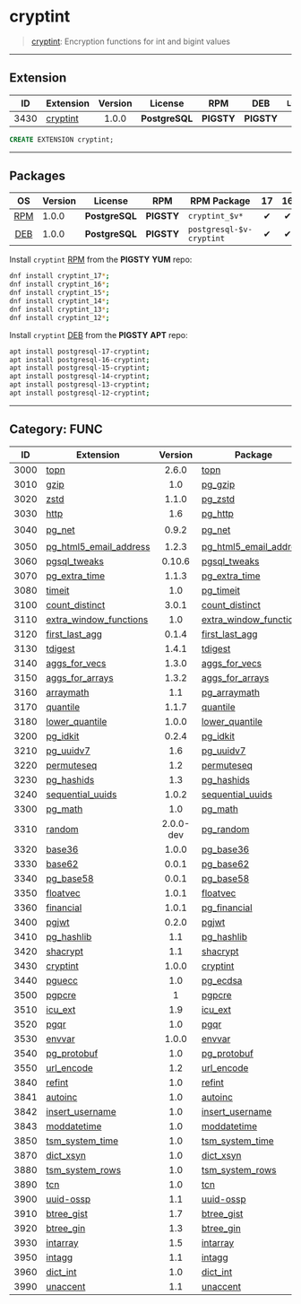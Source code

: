 # cryptint


> [cryptint](/https://github.com/dverite/cryptint): Encryption functions for int and bigint values


-------

## Extension


| ID | Extension | Version | License | RPM | DEB | `LOAD` | `DYLIB` | `DDL` | `TRUST` | `RELOC` | Requires |
|:--:|-----------|:-------:|:-------:|:---:|:---:|:------:|:-------:|:-----:|:-------:|:-------:|----------|
| 3430 | [cryptint](https://github.com/dverite/cryptint) | 1.0.0 | **<span class="tcblue">PostgreSQL</span>** | **<span class="tcwarn">PIGSTY</span>** | **<span class="tcwarn">PIGSTY</span>** |  | <span class="tcblue">✔</span> | <span class="tcblue">✔</span> |  | <span class="tcblue">✔</span> |  |





```sql
CREATE EXTENSION cryptint;
```


-----------


## Packages


| OS | Version | License | RPM | RPM Package | 17 | 16 | 15 | 14 | 13 | 12 | Dependency |
|:--:|---------|:-------:|:---:|-------------|:--:|:--:|:--:|:--:|:--:|:--:|------------|
| [RPM](/rpm) | 1.0.0 | **<span class="tcblue">PostgreSQL</span>** | **<span class="tcwarn">PIGSTY</span>** | `cryptint_$v*` | <span class="tcblue">✔</span> | <span class="tcblue">✔</span> | <span class="tcblue">✔</span> | <span class="tcblue">✔</span> | <span class="tcblue">✔</span> | <span class="tcblue">✔</span> |  |
| [DEB](/deb) | 1.0.0 | **<span class="tcblue">PostgreSQL</span>** | **<span class="tcwarn">PIGSTY</span>** | `postgresql-$v-cryptint` | <span class="tcblue">✔</span> | <span class="tcblue">✔</span> | <span class="tcblue">✔</span> | <span class="tcblue">✔</span> | <span class="tcblue">✔</span> | <span class="tcblue">✔</span> |  |



Install `cryptint` [RPM](/rpm) from the **<span class="tcwarn">PIGSTY</span>** **YUM** repo:

```bash
dnf install cryptint_17*;
dnf install cryptint_16*;
dnf install cryptint_15*;
dnf install cryptint_14*;
dnf install cryptint_13*;
dnf install cryptint_12*;
```


Install `cryptint` [DEB](/deb) from the **<span class="tcwarn">PIGSTY</span>** **APT** repo:

```bash
apt install postgresql-17-cryptint;
apt install postgresql-16-cryptint;
apt install postgresql-15-cryptint;
apt install postgresql-14-cryptint;
apt install postgresql-13-cryptint;
apt install postgresql-12-cryptint;
```


-----------


## Category: FUNC


| ID | Extension | Version | Package | License | RPM | DEB | lang | Tags | Schemas | Requires | `LOAD` | `DYLIB` | `DDL` | `TRUST` | `RELOC` |
|:--:|-----------|:-------:|---------|:-------:|:---:|:---:|:----:|------|---------|----------|:------:|:-------:|:-----:|:-------:|:-------:|
| 3000 | [topn](/topn) | 2.6.0 | [topn](/topn) | **<span class="tcwarn">AGPLv3</span>** | **<span class="tccyan">PGDG</span>** | **<span class="tccyan">PGDG</span>** | C |  |  |  |  | <span class="tcblue">✔</span> | <span class="tcblue">✔</span> | <span class="tcwarn">✘</span> |  |
| 3010 | [gzip](/gzip) | 1.0 | [pg_gzip](/gzip) | **<span class="tcblue">MIT</span>** | **<span class="tccyan">PGDG</span>** | **<span class="tcwarn">PIGSTY</span>** | C |  |  |  |  | <span class="tcblue">✔</span> | <span class="tcblue">✔</span> | <span class="tcwarn">✘</span> | <span class="tcblue">✔</span> |
| 3020 | [zstd](/zstd) | 1.1.0 | [pg_zstd](/zstd) | **<span class="tcblue">ISC</span>** | **<span class="tcwarn">PIGSTY</span>** | **<span class="tcwarn">PIGSTY</span>** | C |  |  |  |  | <span class="tcblue">✔</span> | <span class="tcblue">✔</span> |  | <span class="tcblue">✔</span> |
| 3030 | [http](/http) | 1.6 | [pg_http](/http) | **<span class="tcblue">MIT</span>** | **<span class="tccyan">PGDG</span>** | **<span class="tccyan">PGDG</span>** | C | `supabase` |  |  |  | <span class="tcblue">✔</span> | <span class="tcblue">✔</span> | <span class="tcwarn">✘</span> |  |
| 3040 | [pg_net](/pg_net) | 0.9.2 | [pg_net](/pg_net) | **<span class="tccyan">Apache-2</span>** | **<span class="tcwarn">PIGSTY</span>** | **<span class="tcwarn">PIGSTY</span>** | C | `supabase` |  |  | <span class="tcred">❗</span> | <span class="tcblue">✔</span> | <span class="tcblue">✔</span> | <span class="tcwarn">✘</span> | <span class="tcwarn">✘</span> |
| 3050 | [pg_html5_email_address](/pg_html5_email_address) | 1.2.3 | [pg_html5_email_address](/pg_html5_email_address) | **<span class="tcblue">PostgreSQL</span>** | **<span class="tcwarn">PIGSTY</span>** | **<span class="tcwarn">PIGSTY</span>** | SQL |  |  |  |  | <span class="tcwarn">✘</span> | <span class="tcblue">✔</span> |  | <span class="tcblue">✔</span> |
| 3060 | [pgsql_tweaks](/pgsql_tweaks) | 0.10.6 | [pgsql_tweaks](/pgsql_tweaks) | **<span class="tcblue">PostgreSQL</span>** | **<span class="tccyan">PGDG</span>** | **<span class="tcwarn">PIGSTY</span>** |  |  |  |  |  | <span class="tcblue">✔</span> | <span class="tcblue">✔</span> | <span class="tcwarn">✘</span> | <span class="tcblue">✔</span> |
| 3070 | [pg_extra_time](/pg_extra_time) | 1.1.3 | [pg_extra_time](/pg_extra_time) | **<span class="tcblue">PostgreSQL</span>** | **<span class="tccyan">PGDG</span>** | **<span class="tcwarn">PIGSTY</span>** |  |  |  |  |  | <span class="tcblue">✔</span> | <span class="tcblue">✔</span> | <span class="tcblue">✔</span> | <span class="tcblue">✔</span> |
| 3080 | [timeit](/timeit) | 1.0 | [pg_timeit](/timeit) | **<span class="tcblue">PostgreSQL</span>** | **<span class="tcwarn">PIGSTY</span>** | **<span class="tcwarn">PIGSTY</span>** | C |  |  |  |  | <span class="tcblue">✔</span> | <span class="tcblue">✔</span> |  |  |
| 3100 | [count_distinct](/count_distinct) | 3.0.1 | [count_distinct](/count_distinct) | **<span class="tcblue">BSD-2</span>** | **<span class="tccyan">PGDG</span>** | **<span class="tcwarn">PIGSTY</span>** |  |  |  |  |  | <span class="tcblue">✔</span> | <span class="tcblue">✔</span> | <span class="tcwarn">✘</span> | <span class="tcblue">✔</span> |
| 3110 | [extra_window_functions](/extra_window_functions) | 1.0 | [extra_window_functions](/extra_window_functions) | **<span class="tcblue">PostgreSQL</span>** | **<span class="tccyan">PGDG</span>** | **<span class="tccyan">PGDG</span>** |  |  |  |  |  | <span class="tcblue">✔</span> | <span class="tcblue">✔</span> | <span class="tcwarn">✘</span> | <span class="tcblue">✔</span> |
| 3120 | [first_last_agg](/first_last_agg) | 0.1.4 | [first_last_agg](/first_last_agg) | **<span class="tcblue">PostgreSQL</span>** | **<span class="tcwarn">PIGSTY</span>** | **<span class="tccyan">PGDG</span>** | C |  |  |  |  | <span class="tcblue">✔</span> | <span class="tcblue">✔</span> | <span class="tcwarn">✘</span> | <span class="tcblue">✔</span> |
| 3130 | [tdigest](/tdigest) | 1.4.1 | [tdigest](/tdigest) | **<span class="tccyan">Apache-2</span>** | **<span class="tccyan">PGDG</span>** | **<span class="tccyan">PGDG</span>** |  |  |  |  |  | <span class="tcblue">✔</span> | <span class="tcblue">✔</span> | <span class="tcwarn">✘</span> | <span class="tcblue">✔</span> |
| 3140 | [aggs_for_vecs](/aggs_for_vecs) | 1.3.0 | [aggs_for_vecs](/aggs_for_vecs) | **<span class="tcblue">MIT</span>** | **<span class="tcwarn">PIGSTY</span>** | **<span class="tcwarn">PIGSTY</span>** | C |  |  |  |  | <span class="tcblue">✔</span> | <span class="tcblue">✔</span> |  | <span class="tcblue">✔</span> |
| 3150 | [aggs_for_arrays](/aggs_for_arrays) | 1.3.2 | [aggs_for_arrays](/aggs_for_arrays) | **<span class="tcblue">MIT</span>** | **<span class="tcwarn">PIGSTY</span>** | **<span class="tcwarn">PIGSTY</span>** | C |  |  |  |  | <span class="tcblue">✔</span> | <span class="tcblue">✔</span> |  | <span class="tcblue">✔</span> |
| 3160 | [arraymath](/arraymath) | 1.1 | [pg_arraymath](/arraymath) | **<span class="tcblue">MIT</span>** | **<span class="tcwarn">PIGSTY</span>** | **<span class="tcwarn">PIGSTY</span>** | C |  |  |  |  | <span class="tcblue">✔</span> | <span class="tcblue">✔</span> |  | <span class="tcblue">✔</span> |
| 3170 | [quantile](/quantile) | 1.1.7 | [quantile](/quantile) | **<span class="tcblue">BSD-2</span>** | **<span class="tcwarn">PIGSTY</span>** | **<span class="tcwarn">PIGSTY</span>** | C |  |  |  |  | <span class="tcblue">✔</span> | <span class="tcblue">✔</span> |  |  |
| 3180 | [lower_quantile](/lower_quantile) | 1.0.0 | [lower_quantile](/lower_quantile) | **<span class="tcblue">BSD-2</span>** | **<span class="tcwarn">PIGSTY</span>** | **<span class="tcwarn">PIGSTY</span>** | C |  |  |  |  | <span class="tcblue">✔</span> | <span class="tcblue">✔</span> |  |  |
| 3200 | [pg_idkit](/pg_idkit) | 0.2.4 | [pg_idkit](/pg_idkit) | **<span class="tccyan">Apache-2</span>** | **<span class="tcwarn">PIGSTY</span>** | **<span class="tcwarn">PIGSTY</span>** | Rust | `pgrx` |  |  |  | <span class="tcblue">✔</span> | <span class="tcblue">✔</span> | <span class="tcwarn">✘</span> | <span class="tcwarn">✘</span> |
| 3210 | [pg_uuidv7](/pg_uuidv7) | 1.6 | [pg_uuidv7](/pg_uuidv7) | **<span class="tccyan">MPLv2</span>** | **<span class="tccyan">PGDG</span>** | **<span class="tcwarn">PIGSTY</span>** |  |  |  |  |  | <span class="tcblue">✔</span> | <span class="tcblue">✔</span> | <span class="tcwarn">✘</span> | <span class="tcblue">✔</span> |
| 3220 | [permuteseq](/permuteseq) | 1.2 | [permuteseq](/permuteseq) | **<span class="tcblue">PostgreSQL</span>** | **<span class="tcwarn">PIGSTY</span>** | **<span class="tcwarn">PIGSTY</span>** |  |  |  |  |  | <span class="tcblue">✔</span> | <span class="tcblue">✔</span> | <span class="tcwarn">✘</span> | <span class="tcblue">✔</span> |
| 3230 | [pg_hashids](/pg_hashids) | 1.3 | [pg_hashids](/pg_hashids) | **<span class="tcblue">MIT</span>** | **<span class="tcwarn">PIGSTY</span>** | **<span class="tcwarn">PIGSTY</span>** |  |  |  |  |  | <span class="tcblue">✔</span> | <span class="tcblue">✔</span> | <span class="tcwarn">✘</span> | <span class="tcblue">✔</span> |
| 3240 | [sequential_uuids](/sequential_uuids) | 1.0.2 | [sequential_uuids](/sequential_uuids) | **<span class="tcblue">MIT</span>** | **<span class="tccyan">PGDG</span>** | **<span class="tcwarn">PIGSTY</span>** | C |  |  |  |  | <span class="tcblue">✔</span> | <span class="tcblue">✔</span> | <span class="tcwarn">✘</span> | <span class="tcblue">✔</span> |
| 3300 | [pg_math](/pg_math) | 1.0 | [pg_math](/pg_math) | **<span class="tcwarn">GPLv3</span>** | **<span class="tcwarn">PIGSTY</span>** | **<span class="tcwarn">PIGSTY</span>** | C |  |  |  |  | <span class="tcblue">✔</span> | <span class="tcblue">✔</span> |  | <span class="tcblue">✔</span> |
| 3310 | [random](/random) | 2.0.0-dev | [pg_random](/random) | **<span class="tcblue">PostgreSQL</span>** | **<span class="tcwarn">PIGSTY</span>** | **<span class="tcwarn">PIGSTY</span>** | C |  |  |  |  | <span class="tcblue">✔</span> | <span class="tcblue">✔</span> |  | <span class="tcblue">✔</span> |
| 3320 | [base36](/base36) | 1.0.0 | [pg_base36](/base36) | **<span class="tcblue">MIT</span>** | **<span class="tcwarn">PIGSTY</span>** | **<span class="tcwarn">PIGSTY</span>** | C |  |  |  |  | <span class="tcblue">✔</span> | <span class="tcblue">✔</span> |  |  |
| 3330 | [base62](/base62) | 0.0.1 | [pg_base62](/base62) | **<span class="tcblue">MIT</span>** | **<span class="tcwarn">PIGSTY</span>** | **<span class="tcwarn">PIGSTY</span>** | C |  |  |  |  | <span class="tcblue">✔</span> | <span class="tcblue">✔</span> |  |  |
| 3340 | [pg_base58](/pg_base58) | 0.0.1 | [pg_base58](/pg_base58) | **<span class="tcblue">MIT</span>** | **<span class="tcwarn">PIGSTY</span>** | **<span class="tcwarn">PIGSTY</span>** | Rust | `pgrx` |  |  |  | <span class="tcblue">✔</span> | <span class="tcblue">✔</span> | <span class="tcwarn">✘</span> | <span class="tcwarn">✘</span> |
| 3350 | [floatvec](/floatvec) | 1.0.1 | [floatvec](/floatvec) | **<span class="tcblue">MIT</span>** | **<span class="tcwarn">PIGSTY</span>** | **<span class="tcwarn">PIGSTY</span>** | C |  |  |  |  | <span class="tcblue">✔</span> | <span class="tcblue">✔</span> |  | <span class="tcblue">✔</span> |
| 3360 | [financial](/financial) | 1.0.1 | [pg_financial](/financial) | **<span class="tcblue">PostgreSQL</span>** | **<span class="tcwarn">PIGSTY</span>** | **<span class="tcwarn">PIGSTY</span>** | C |  |  |  |  | <span class="tcblue">✔</span> | <span class="tcblue">✔</span> |  | <span class="tcblue">✔</span> |
| 3400 | [pgjwt](/pgjwt) | 0.2.0 | [pgjwt](/pgjwt) | **<span class="tcblue">MIT</span>** | **<span class="tcwarn">PIGSTY</span>** | **<span class="tcwarn">PIGSTY</span>** | SQL | `supabase` |  |  |  | <span class="tcblue">✔</span> | <span class="tcblue">✔</span> | <span class="tcwarn">✘</span> |  |
| 3410 | [pg_hashlib](/pg_hashlib) | 1.1 | [pg_hashlib](/pg_hashlib) | **<span class="tcblue">PostgreSQL</span>** | **<span class="tcwarn">PIGSTY</span>** | **<span class="tcwarn">PIGSTY</span>** | C |  |  |  |  | <span class="tcblue">✔</span> | <span class="tcblue">✔</span> | <span class="tcblue">✔</span> | <span class="tcblue">✔</span> |
| 3420 | [shacrypt](/shacrypt) | 1.1 | [shacrypt](/shacrypt) | **<span class="tcblue">PostgreSQL</span>** | **<span class="tcwarn">PIGSTY</span>** | **<span class="tcwarn">PIGSTY</span>** | SQL |  |  |  |  | <span class="tcblue">✔</span> | <span class="tcblue">✔</span> | <span class="tcwarn">✘</span> | <span class="tcblue">✔</span> |
| 3430 | [cryptint](/cryptint) | 1.0.0 | [cryptint](/cryptint) | **<span class="tcblue">PostgreSQL</span>** | **<span class="tcwarn">PIGSTY</span>** | **<span class="tcwarn">PIGSTY</span>** | C |  |  |  |  | <span class="tcblue">✔</span> | <span class="tcblue">✔</span> |  | <span class="tcblue">✔</span> |
| 3440 | [pguecc](/pguecc) | 1.0 | [pg_ecdsa](/pguecc) | **<span class="tcblue">BSD-2</span>** | **<span class="tcwarn">PIGSTY</span>** | **<span class="tcwarn">PIGSTY</span>** | C |  |  |  |  | <span class="tcblue">✔</span> | <span class="tcblue">✔</span> |  | <span class="tcblue">✔</span> |
| 3500 | [pgpcre](/pgpcre) | 1 | [pgpcre](/pgpcre) | **<span class="tcblue">PostgreSQL</span>** | **<span class="tcwarn">PIGSTY</span>** | **<span class="tccyan">PGDG</span>** | C |  |  |  |  | <span class="tcblue">✔</span> | <span class="tcblue">✔</span> | <span class="tcwarn">✘</span> | <span class="tcblue">✔</span> |
| 3510 | [icu_ext](/icu_ext) | 1.9 | [icu_ext](/icu_ext) | **<span class="tcblue">PostgreSQL</span>** | **<span class="tcwarn">PIGSTY</span>** | **<span class="tccyan">PGDG</span>** |  |  |  |  |  | <span class="tcblue">✔</span> | <span class="tcblue">✔</span> | <span class="tcwarn">✘</span> | <span class="tcblue">✔</span> |
| 3520 | [pgqr](/pgqr) | 1.0 | [pgqr](/pgqr) | **<span class="tcblue">BSD-3</span>** | **<span class="tcwarn">PIGSTY</span>** | **<span class="tcwarn">PIGSTY</span>** | C |  |  |  |  | <span class="tcblue">✔</span> | <span class="tcblue">✔</span> |  | <span class="tcblue">✔</span> |
| 3530 | [envvar](/envvar) | 1.0.0 | [envvar](/envvar) | **<span class="tcblue">PostgreSQL</span>** | **<span class="tcwarn">PIGSTY</span>** | **<span class="tcwarn">PIGSTY</span>** | C |  |  |  |  | <span class="tcblue">✔</span> | <span class="tcblue">✔</span> |  |  |
| 3540 | [pg_protobuf](/pg_protobuf) | 1.0 | [pg_protobuf](/pg_protobuf) | **<span class="tcblue">MIT</span>** | **<span class="tcwarn">PIGSTY</span>** | **<span class="tcwarn">PIGSTY</span>** | C |  |  |  |  | <span class="tcblue">✔</span> | <span class="tcblue">✔</span> | <span class="tcwarn">✘</span> | <span class="tcblue">✔</span> |
| 3550 | [url_encode](/url_encode) | 1.2 | [url_encode](/url_encode) | **<span class="tcblue">PostgreSQL</span>** | **<span class="tcwarn">PIGSTY</span>** | **<span class="tcwarn">PIGSTY</span>** | C |  |  |  |  | <span class="tcblue">✔</span> | <span class="tcblue">✔</span> |  | <span class="tcblue">✔</span> |
| 3840 | [refint](/refint) | 1.0 | [refint](/refint) | **<span class="tcblue">PostgreSQL</span>** | **<span class="tcblue">CONTRIB</span>** | **<span class="tcblue">CONTRIB</span>** | C |  |  |  |  | <span class="tcblue">✔</span> | <span class="tcblue">✔</span> | <span class="tcwarn">✘</span> |  |
| 3841 | [autoinc](/autoinc) | 1.0 | [autoinc](/autoinc) | **<span class="tcblue">PostgreSQL</span>** | **<span class="tcblue">CONTRIB</span>** | **<span class="tcblue">CONTRIB</span>** | C |  |  |  |  | <span class="tcblue">✔</span> | <span class="tcblue">✔</span> | <span class="tcwarn">✘</span> |  |
| 3842 | [insert_username](/insert_username) | 1.0 | [insert_username](/insert_username) | **<span class="tcblue">PostgreSQL</span>** | **<span class="tcblue">CONTRIB</span>** | **<span class="tcblue">CONTRIB</span>** | C |  |  |  |  | <span class="tcblue">✔</span> | <span class="tcblue">✔</span> | <span class="tcwarn">✘</span> |  |
| 3843 | [moddatetime](/moddatetime) | 1.0 | [moddatetime](/moddatetime) | **<span class="tcblue">PostgreSQL</span>** | **<span class="tcblue">CONTRIB</span>** | **<span class="tcblue">CONTRIB</span>** | C |  |  |  |  | <span class="tcblue">✔</span> | <span class="tcblue">✔</span> | <span class="tcwarn">✘</span> |  |
| 3850 | [tsm_system_time](/tsm_system_time) | 1.0 | [tsm_system_time](/tsm_system_time) | **<span class="tcblue">PostgreSQL</span>** | **<span class="tcblue">CONTRIB</span>** | **<span class="tcblue">CONTRIB</span>** | C |  |  |  |  | <span class="tcblue">✔</span> | <span class="tcblue">✔</span> | <span class="tcblue">✔</span> |  |
| 3870 | [dict_xsyn](/dict_xsyn) | 1.0 | [dict_xsyn](/dict_xsyn) | **<span class="tcblue">PostgreSQL</span>** | **<span class="tcblue">CONTRIB</span>** | **<span class="tcblue">CONTRIB</span>** | C |  |  |  |  | <span class="tcblue">✔</span> | <span class="tcblue">✔</span> | <span class="tcwarn">✘</span> |  |
| 3880 | [tsm_system_rows](/tsm_system_rows) | 1.0 | [tsm_system_rows](/tsm_system_rows) | **<span class="tcblue">PostgreSQL</span>** | **<span class="tcblue">CONTRIB</span>** | **<span class="tcblue">CONTRIB</span>** | C |  |  |  |  | <span class="tcblue">✔</span> | <span class="tcblue">✔</span> | <span class="tcblue">✔</span> |  |
| 3890 | [tcn](/tcn) | 1.0 | [tcn](/tcn) | **<span class="tcblue">PostgreSQL</span>** | **<span class="tcblue">CONTRIB</span>** | **<span class="tcblue">CONTRIB</span>** | C |  |  |  |  | <span class="tcblue">✔</span> | <span class="tcblue">✔</span> | <span class="tcblue">✔</span> |  |
| 3900 | [uuid-ossp](/uuid-ossp) | 1.1 | [uuid-ossp](/uuid-ossp) | **<span class="tcblue">PostgreSQL</span>** | **<span class="tcblue">CONTRIB</span>** | **<span class="tcblue">CONTRIB</span>** | C |  |  |  |  | <span class="tcblue">✔</span> | <span class="tcblue">✔</span> | <span class="tcblue">✔</span> |  |
| 3910 | [btree_gist](/btree_gist) | 1.7 | [btree_gist](/btree_gist) | **<span class="tcblue">PostgreSQL</span>** | **<span class="tcblue">CONTRIB</span>** | **<span class="tcblue">CONTRIB</span>** | C |  |  |  |  | <span class="tcblue">✔</span> | <span class="tcblue">✔</span> | <span class="tcblue">✔</span> |  |
| 3920 | [btree_gin](/btree_gin) | 1.3 | [btree_gin](/btree_gin) | **<span class="tcblue">PostgreSQL</span>** | **<span class="tcblue">CONTRIB</span>** | **<span class="tcblue">CONTRIB</span>** | C |  |  |  |  | <span class="tcblue">✔</span> | <span class="tcblue">✔</span> | <span class="tcblue">✔</span> |  |
| 3930 | [intarray](/intarray) | 1.5 | [intarray](/intarray) | **<span class="tcblue">PostgreSQL</span>** | **<span class="tcblue">CONTRIB</span>** | **<span class="tcblue">CONTRIB</span>** | C |  |  |  |  | <span class="tcwarn">✘</span> | <span class="tcblue">✔</span> | <span class="tcblue">✔</span> |  |
| 3950 | [intagg](/intagg) | 1.1 | [intagg](/intagg) | **<span class="tcblue">PostgreSQL</span>** | **<span class="tcblue">CONTRIB</span>** | **<span class="tcblue">CONTRIB</span>** | C |  |  |  |  | <span class="tcwarn">✘</span> | <span class="tcblue">✔</span> | <span class="tcwarn">✘</span> |  |
| 3960 | [dict_int](/dict_int) | 1.0 | [dict_int](/dict_int) | **<span class="tcblue">PostgreSQL</span>** | **<span class="tcblue">CONTRIB</span>** | **<span class="tcblue">CONTRIB</span>** | C |  |  |  |  | <span class="tcblue">✔</span> | <span class="tcblue">✔</span> | <span class="tcblue">✔</span> |  |
| 3990 | [unaccent](/unaccent) | 1.1 | [unaccent](/unaccent) | **<span class="tcblue">PostgreSQL</span>** | **<span class="tcblue">CONTRIB</span>** | **<span class="tcblue">CONTRIB</span>** | C |  |  |  |  | <span class="tcblue">✔</span> | <span class="tcblue">✔</span> | <span class="tcblue">✔</span> |  |




